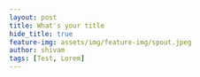 ```yaml
---
layout: post
title: What's your title
hide_title: true
feature-img: assets/img/feature-img/spout.jpeg
author: shivam
tags: [Test, Lorem]
---
```




